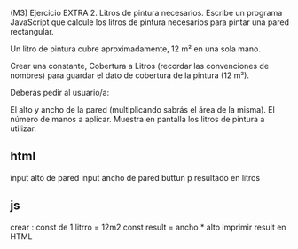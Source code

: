 (M3) Ejercicio EXTRA 2. Litros de pintura necesarios.
Escribe un programa JavaScript que calcule los litros de pintura necesarios para pintar una pared rectangular.

Un litro de pintura cubre aproximadamente, 12 m² en una sola mano.

Crear una constante, Cobertura a Litros (recordar las convenciones de nombres) para guardar el dato de cobertura de la pintura (12 m²).

Deberás pedir al usuario/a:

El alto y ancho de la pared (multiplicando sabrás el área de la misma).
El número de manos a aplicar.
Muestra en pantalla los litros de pintura a utilizar.

## html
 input alto de pared
 input ancho de pared
 buttun
 p resultado en litros

## js
 crear :
 const de 1 litrro = 12m2
 const result = ancho * alto
 imprimir result en HTML



